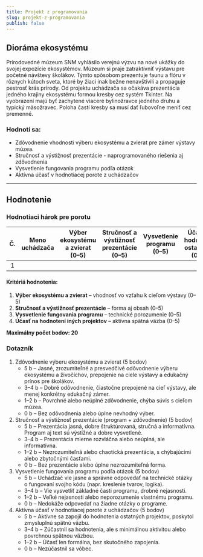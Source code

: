 ```yaml
---
title: Projekt z programovania
slug: projekt-z-programovania
publish: false 
---
```


## Dioráma ekosystému

Prírodovedné múzeum SNM vyhlásilo verejnú výzvu na nové ukážky do svojej expozície ekosystémov. Múzeum si praje zatraktívniť výstavu pre početné návštevy školákov. Týmto spôsobom prezentuje faunu a flóru v rôznych kútoch sveta, ktoré by žiaci inak bežne nenavštívili a propaguje pestrosť krás prírody. Od projektu uchádzača sa očakáva prezentácia jedného krajiny ekosystému formou kresby cez systém Tkinter. Na vyobrazení majú byť zachytené viaceré bylinožravce jedného druhu a typický mäsožravec. Poloha častí kresby sa musí dať ľubovoľne meniť cez premenné.

### Hodnotí sa:
- Zdôvodnenie vhodnosti výberu ekosystému a zvierat pre zámer výstavy múzea.
- Stručnosť a výstižnosť prezentácie - naprogramovaného riešenia aj zdôvodnenia
- Vysvetlenie fungovania programu podľa otázok
- Aktívna účasť v hodnotiacej porote z uchádzačov



----
##  Hodnotenie
### Hodnotiaci hárok pre porotu

| Č. | Meno uchádzača | Výber ekosystému a zvierat (0–5) | Stručnosť a výstižnosť prezentácie (0–5) | Vysvetlenie programu (0–5) | Účasť v hodnotení ostatných (0–5) | **Spolu (0–20)** | Poznámky |
|:--:|------------------|:----------------------------------:|:------------------------------------------:|:---------------------------:|:------------------------------:|:------------------:|----------|
| 1  |                  |                                    |                                            |                             |                                |                    |          |

#### Kritériá hodnotenia:

1. **Výber ekosystému a zvierat** – vhodnosť vo vzťahu k cieľom výstavy (0–5)
2. **Stručnosť a výstižnosť prezentácie** – forma aj obsah (0–5)
3. **Vysvetlenie fungovania programu** – technické porozumenie (0–5)
4. **Účasť na hodnotení iných projektov** – aktívna spätná väzba (0–5)

**Maximálny počet bodov: 20**


### Dotazník 
 
1. Zdôvodnenie výberu ekosystému a zvierat (5 bodov)
    - 5 b – Jasné, zrozumiteľné a presvedčivé odôvodnenie výberu ekosystému a živočíchov, prepojenie na ciele výstavy a edukačný prínos pre školákov.
    - 3–4 b – Dobré odôvodnenie, čiastočne prepojené na cieľ výstavy, ale menej konkrétny edukačný zámer.
    - 1–2 b – Povrchné alebo neúplné zdôvodnenie, chýba súvis s cieľom múzea.
    - 0 b – Bez odôvodnenia alebo úplne nevhodný výber.
2. Stručnosť a výstižnosť prezentácie (program + zdôvodnenie) (5 bodov)
    - 5 b – Prezentácia jasná, dobre štruktúrovaná, stručná a informatívna. Program aj text sú výstižné a dobre vysvetlené.
    - 3–4 b – Prezentácia mierne rozvláčna alebo neúplná, ale informatívna.
    - 1–2 b – Nezrozumiteľná alebo chaotická prezentácia, s chýbajúcimi alebo zbytočnými časťami.
    - 0 b – Bez prezentácie alebo úplne nezrozumiteľná forma.
3. Vysvetlenie fungovania programu podľa otázok (5 bodov)
    - 5 b – Uchádzač vie jasne a správne odpovedať na technické otázky o fungovaní svojho kódu (napr. kreslenie tvarov, logika).
    - 3–4 b – Vie vysvetliť základné časti programu, drobné nejasnosti.
    - 1–2 b – Veľké nejasnosti alebo neporozumenie vlastnému programu.
    - 0 b – Nedokáže odpovedať na žiadne otázky o programe.
4. Aktívna účasť v hodnotiacej porote z uchádzačov (5 bodov)
    - 5 b – Aktívne sa zapojil do hodnotenia ostatných projektov, poskytol zmysluplnú spätnú väzbu.
    - 3–4 b – Zúčastnil sa hodnotenia, ale s minimálnou aktivitou alebo povrchnou spätnou väzbou.
    - 1–2 b – Účasť len formálna, bez skutočného zapojenia.
    - 0 b – Nezúčastnil sa vôbec.
    
    



